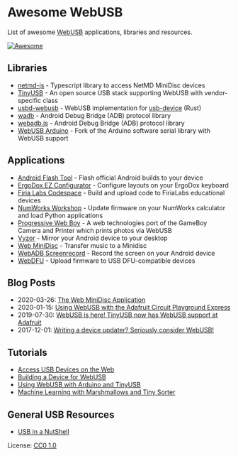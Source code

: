 # Awesome WebUSB

List of awesome [WebUSB](https://wicg.github.io/webusb) applications, libraries and resources.

[![Awesome](https://awesome.re/badge.svg)](https://awesome.re)

## Libraries

* [netmd-js](https://github.com/cybercase/netmd-js/) - Typescript library to access NetMD MiniDisc devices
* [TinyUSB](https://github.com/hathach/tinyusb) - An open source USB stack supporting WebUSB with vendor-specific class
* [usbd-webusb](https://crates.io/crates/usbd-webusb) - WebUSB implementation for [usb-device](https://crates.io/crates/usb-device) (Rust)
* [wadb](https://github.com/GoogleChromeLabs/wadb/) - Android Debug Bridge (ADB) protocol library
* [webadb.js](https://github.com/webadb/webadb.js) - Android Debug Bridge (ADB) protocol library
* [WebUSB Arduino](https://github.com/webusb/arduino) - Fork of the Arduino software serial library with WebUSB support

## Applications

* [Android Flash Tool](https://flash.android.com/) - Flash official Android builds to your device
* [ErgoDox EZ Configurator](https://configure.ergodox-ez.com/train) - Configure layouts on your ErgoDox keyboard
* [Firia Labs Codespace](https://make.firialabs.com) - Build and upload code to FiriaLabs educational devices
* [NumWorks Workshop](https://workshop.numworks.com) - Update firmware on your NumWorks calculator and load Python applications
* [Progressive Web Boy](https://glitch.com/~progressive-web-boy) - A web technologies port of the GameBoy Camera and Printer which prints photos via WebUSB
* [Vyzor](https://app.vysor.io) - Mirror your Android device to your desktop
* [Web MiniDisc](https://stefano.brilli.me/webminidisc/) - Transfer music to a Minidisc
* [WebADB Screenrecord](https://bandarra.me/projects/webusb/screenrecord.html) - Record the screen on your Android device
* [WebDFU](https://devanlai.github.io/webdfu/dfu-util/) - Upload firmware to USB DFU-compatible devices

## Blog Posts

* 2020-03-26: [The Web MiniDisc Application](https://stefano.brilli.me/blog/web-minidisc/)
* 2020-01-15: [Using WebUSB with the Adafruit Circuit Playground Express](https://blog.adafruit.com/2020/01/15/using-webusb-with-the-adafruit-circuit-playground-express-circuitplaygroundexpress-webusb-msmakecode/)
* 2019-07-30: [WebUSB is here! TinyUSB now has WebUSB support at Adafruit](https://blog.adafruit.com/2019/07/30/webusb-is-here-tinyusb-now-has-webusb-support-at-adafruit-tinyusb-tinyusb-webusb-chrome-googlechrome-adafruit-reillyeon-arduino/)
* 2017-12-01: [Writing a device updater? Seriously consider WebUSB!](https://www.numworks.com/blog/webusb-firmware-update/)

## Tutorials

* [Access USB Devices on the Web](https://developers.google.com/web/updates/2016/03/access-usb-devices-on-the-web)
* [Building a Device for WebUSB](https://developers.google.com/web/fundamentals/native-hardware/build-for-webusb)
* [Using WebUSB with Arduino and TinyUSB](https://learn.adafruit.com/using-webusb-with-arduino-and-tinyusb)
* [Machine Learning with Marshmallows and Tiny Sorter](https://learn.adafruit.com/machine-learning-with-marshmallows-and-tiny-sorter)

## General USB Resources

* [USB in a NutShell](https://www.beyondlogic.org/usbnutshell/)

License: [CC0 1.0](https://creativecommons.org/publicdomain/zero/1.0/)

